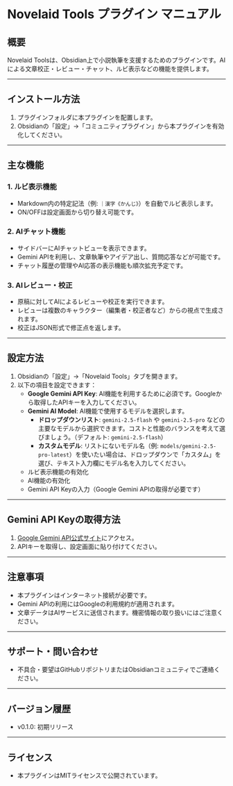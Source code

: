 # Novelaid Tools プラグイン マニュアル

## 概要
Novelaid Toolsは、Obsidian上で小説執筆を支援するためのプラグインです。AIによる文章校正・レビュー・チャット、ルビ表示などの機能を提供します。

---

## インストール方法
1. プラグインフォルダに本プラグインを配置します。
2. Obsidianの「設定」→「コミュニティプラグイン」から本プラグインを有効化してください。

---

## 主な機能

### 1. ルビ表示機能
- Markdown内の特定記法（例: `｜漢字《かんじ》`）を自動でルビ表示します。
- ON/OFFは設定画面から切り替え可能です。

### 2. AIチャット機能
- サイドバーにAIチャットビューを表示できます。
- Gemini APIを利用し、文章執筆やアイデア出し、質問応答などが可能です。
- チャット履歴の管理やAI応答の表示機能も順次拡充予定です。

### 3. AIレビュー・校正
- 原稿に対してAIによるレビューや校正を実行できます。
- レビューは複数のキャラクター（編集者・校正者など）からの視点で生成されます。
- 校正はJSON形式で修正点を返します。

---

## 設定方法

1. Obsidianの「設定」→「Novelaid Tools」タブを開きます。
2. 以下の項目を設定できます：
   - **Google Gemini API Key**: AI機能を利用するために必須です。Googleから取得したAPIキーを入力してください。
   - **Gemini AI Model**: AI機能で使用するモデルを選択します。
     - **ドロップダウンリスト**: `gemini-2.5-flash` や `gemini-2.5-pro` などの主要なモデルから選択できます。コストと性能のバランスを考えて選びましょう。（デフォルト: `gemini-2.5-flash`）
     - **カスタムモデル**: リストにないモデル名（例: `models/gemini-2.5-pro-latest`）を使いたい場合は、ドロップダウンで「カスタム」を選び、テキスト入力欄にモデル名を入力してください。
   - ルビ表示機能の有効化
   - AI機能の有効化
   - Gemini API Keyの入力（Google Gemini APIの取得が必要です）

---

## Gemini API Keyの取得方法
1. [Google Gemini API公式サイト](https://ai.google.dev/gemini-api/docs/libraries?hl=ja)にアクセス。
2. APIキーを取得し、設定画面に貼り付けてください。

---

## 注意事項
- 本プラグインはインターネット接続が必要です。
- Gemini APIの利用にはGoogleの利用規約が適用されます。
- 文章データはAIサービスに送信されます。機密情報の取り扱いにはご注意ください。

---

## サポート・問い合わせ
- 不具合・要望はGitHubリポジトリまたはObsidianコミュニティでご連絡ください。

---

## バージョン履歴
- v0.1.0: 初期リリース

---

## ライセンス
- 本プラグインはMITライセンスで公開されています。
